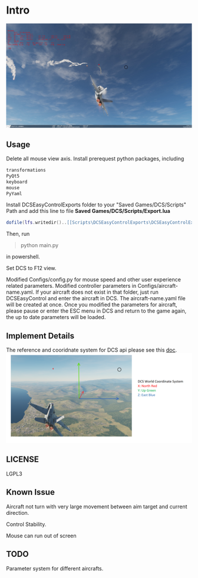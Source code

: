 # Intro

![](doc/demo0.png)

## Usage

Delete all mouse view axis. 
Install prerequest python packages, including 
```
transformations
PyQt5
keyboard
mouse
PyYaml
```

Install DCSEasyControlExports folder to your "Saved Games/DCS/Scripts" Path and add this line to file __Saved Games/DCS/Scripts/Export.lua__

```lua
dofile(lfs.writedir()..[[Scripts\DCSEasyControlExports\DCSEasyControlExport.lua]])
```

Then, run
>python main.py

in powershell.

Set DCS to F12 view.

Modified Configs/config.py for mouse speed and other user experience related parameters. 
Modified controller parameters in Configs/aircraft-name.yaml. If your aircraft does not exist in that folder, just run DCSEasyControl and enter the aircraft in DCS. The aircraft-name.yaml file will be created at once. Once you modified the parameters for aircraft, please pause or enter the ESC menu in DCS and return to the game again, the up to date parameters will be loaded.

## Implement Details

The reference and cooridnate system for DCS api please see this [doc](./doc/dcs.md).
![](./doc/world_axis.PNG)

## LICENSE
LGPL3

## Known Issue
Aircraft not turn with very large movement between aim target and current direction.

Control Stability.

Mouse can run out of screen


## TODO

Parameter system for different aircrafts.
